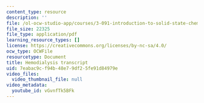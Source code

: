 ```yaml
---
content_type: resource
description: ''
file: /ol-ocw-studio-app/courses/3-091-introduction-to-solid-state-chemistry-fall-2018/vGvnfTk5BFk_transcript.pdf
file_size: 22325
file_type: application/pdf
learning_resource_types: []
license: https://creativecommons.org/licenses/by-nc-sa/4.0/
ocw_type: OCWFile
resourcetype: Document
title: Hemodialysis transcript
uid: 7eabac9c-f94b-48e7-9df2-5fe91d84979e
video_files:
  video_thumbnail_file: null
video_metadata:
  youtube_id: vGvnfTk5BFk
---
```

